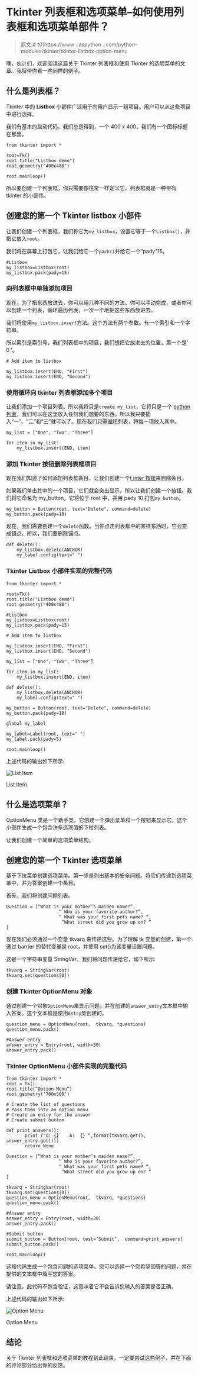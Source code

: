 # Tkinter 列表框和选项菜单–如何使用列表框和选项菜单部件？

> 原文:# t0]https://www . aspython . com/python-modules/tkinter/tkinter-listbox-option-menu

嘿，伙计们，欢迎阅读这篇关于 Tkinter 列表框和使用 Tkinter 的选项菜单的文章。我将带你看一些同样的例子。

## 什么是列表框？

Tkinter 中的 **Listbox** 小部件广泛用于向用户显示一组项目。用户可以从这些项目中进行选择。

我们有基本的启动代码，我们总是得到，一个 400 x 400，我们有一个图标标题在那里。

```
from tkinter import *

root=Tk()
root.title("Listbox demo")
root.geometry("400x480")

root.mainloop()

```

所以要创建一个列表框，你只需要像往常一样定义它，列表框就是一种带有 tkinter 的小部件。

## 创建您的第一个 Tkinter listbox 小部件

让我们创建一个列表框，我们称它为`my_listbox`，设置它等于一个`Listbox()`，并把它放入`root`。

我们将在屏幕上打包它，让我们给它一个`pack()`并给它一个“pady”15。

```
#Listbox
my_listbox=Listbox(root)
my_listbox.pack(pady=15)

```

### 向列表框中单独添加项目

现在，为了把东西放进去，你可以用几种不同的方法。你可以手动完成，或者你可以创建一个列表，循环遍历列表，一次一个地把这些东西放进去。

我们将使用`my_listbox.insert`方法。这个方法有两个参数。有一个索引和一个字符串。

所以索引是索引号，我们列表框中的项目，我们想把它放进去的位置，第一个是' 0 '。

```
# Add item to listbox

my_listbox.insert(END, "First")  
my_listbox.insert(END, "Second")

```

### 使用循环向 tkinter 列表框添加多个项目

让我们添加一个项目列表。所以我将只是`create my_list`，它将只是一个 [python 列表](https://www.askpython.com/python/list/python-list)，我们可以在这里放入任何我们想要的东西。所以我只要插入“一”、“二”和“三”就可以了。现在我们只需[循环](https://www.askpython.com/python/python-loops-in-python)列表，将每一项放入其中。

```
my_list = ["One", "Two", "Three"]

for item in my_list:
	my_listbox.insert(END, item)

```

### **添加 Tkinter 按钮删除列表框项目**

现在我们知道了如何添加列表框条目，让我们创建一个[t inter 按钮](https://www.askpython.com/python-modules/tkinter/tkinter-buttons)来删除条目。

如果我们单击其中的一个项目，它们就会突出显示，所以让我们创建一个按钮。我们将它命名为 my_button，它将位于 root 中，并用 pady 10 打包`my_button`。

```
my_button = Button(root, text="Delete", command=delete)     
my_button.pack(pady=10)

```

现在，我们需要创建一个`delete`函数。当你点击列表框中的某样东西时，它会变成锚点。所以，我们要删除锚点。

```
def delete():
    my_listbox.delete(ANCHOR)
    my_label.config(text=" ")

```

### Tkinter Listbox 小部件实现的完整代码

```
from tkinter import *

root=Tk()
root.title("Listbox demo")
root.geometry("400x480")

#Listbox
my_listbox=Listbox(root)
my_listbox.pack(pady=15)

# Add item to listbox

my_listbox.insert(END, "First")  
my_listbox.insert(END, "Second")

my_list = ["One", "Two", "Three"]

for item in my_list:
    my_listbox.insert(END, item)

def delete():
    my_listbox.delete(ANCHOR)
    my_label.config(text=" ")

my_button = Button(root, text="Delete", command=delete)     
my_button.pack(pady=10)

global my_label

my_label=Label(root, text=" ")
my_label.pack(pady=5)

root.mainloop()

```

上述代码的输出如下所示:

![List Item](../Images/49cf3f7daff49ae2d16dfff908c312a3.png)

List Item

## 什么是选项菜单？

OptionMenu 类是一个助手类，它创建一个弹出菜单和一个按钮来显示它。这个小部件生成一个包含许多选项值的下拉列表。

让我们创建一个简单的选项菜单结构。

## 创建您的第一个 Tkinter 选项菜单

基于下拉菜单创建选项菜单。第一步是列出基本的安全问题。将它们传递到选项菜单中，并为答案创建一个条目。

首先，我们将创建问题列表。

```
Question = [“What is your mother’s maiden name?”,
                    “ Who is your favorite author?”,
                    “ What was your first pets name? “,
                     “What street did you grow up on? “
] 

```

现在我们必须通过一个变量 tkvarq 来传递这些。为了理解 tk 变量的创建，第一个通过 barrier 的替代变量是 root，并使用 set()为该变量设置问题。

这是一个字符串变量 StringVar，我们将问题传递给它，如下所示:

```
tkvarq = StringVar(root) 
tkvarq.set(questions[0])

```

### 创建 Tkinter OptionMenu 对象

通过创建一个对象`OptionMenu`来显示问题，并在创建的`answer_entry`文本框中输入答案。这个文本框是使用`Entry`类创建的。

```
question_menu = OptionMenu(root,  tkvarq, *questions)
question_menu.pack()

#Answer entry
answer_entry = Entry(root, width=30)
answer_entry.pack()

```

### Tkinter OptionMenu 小部件实现的完整代码

```
from tkinter import *
root = Tk()
root.title(“Option Menu”)
root.geometry(‘700x500’)

# Create the list of questions
# Pass them into an option menu
# Create an entry for the answer
# Create submit button

def print_answers():
       print (“Q: {}    A:  {} “,format(tkvarq.get(),  answer_entry.get()))
       return None 

Question = [“What is your mother’s maiden name?”,
                    “ Who is your favorite author?”,
                    “ What was your first pets name? “,
                     “What street did you grow up on? “
] 

tkvarq = StringVar(root) 
tkvarq.set(questions[0])
question_menu = OptionMenu(root,  tkvarq, *questions)
question_menu.pack()

#Answer entry
answer_entry = Entry(root, width=30)
answer_entry.pack()

#Submit button
submit_button = Button(root, test=’Submit’,  command=print_answers)
submit_button.pack()

root.mainloop()

```

这段代码生成一个包含问题的选项菜单。您可以选择一个您希望回答的问题，并在提供的文本框中填写您的答案。

请注意，此代码不包含验证，这意味着它不会告诉您输入的答案是否正确。

上述代码的输出如下所示:

![Option Menu](../Images/ec69b8af3a27430dca83e2acd4743470.png)

Option Menu

## 结论

关于 Tkinter 列表框和选项菜单的教程到此结束。一定要尝试这些例子，并在下面的评论部分给出你的反馈。
